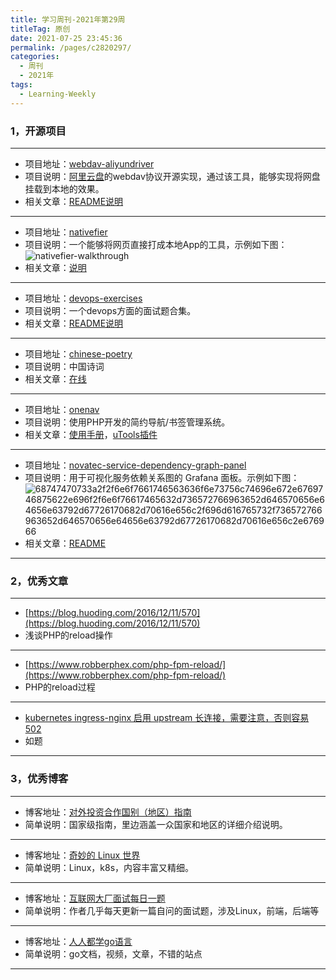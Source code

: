 ```yaml
---
title: 学习周刊-2021年第29周
titleTag: 原创
date: 2021-07-25 23:45:36
permalink: /pages/c2820297/
categories:
  - 周刊
  - 2021年
tags:
  - Learning-Weekly
---
```


### **1，开源项目**

------

- 项目地址：[webdav-aliyundriver](https://github.com/zxbu/webdav-aliyundriver)
- 项目说明：[阿里云盘](https://www.aliyundrive.com/)的webdav协议开源实现，通过该工具，能够实现将网盘挂载到本地的效果。
- 相关文章：[README说明](https://github.com/zxbu/webdav-aliyundriver/blob/main/README.md)

---

- 项目地址：[nativefier](https://github.com/nativefier/nativefier)
- 项目说明：一个能够将网页直接打成本地App的工具，示例如下图：
  ​	![nativefier-walkthrough](http://t.eryajf.net/imgs/2021/09/05fa092331b51fd2.gif)
- 相关文章：[说明](https://github.com/nativefier/nativefier/blob/master/CATALOG.md)

---

- 项目地址：[devops-exercises](https://github.com/bregman-arie/devops-exercises)
- 项目说明：一个devops方面的面试题合集。
- 相关文章：[README说明](https://github.com/bregman-arie/devops-exercises/blob/master/README-zh_CN.md#jenkins-beginner)

---

- 项目地址：[chinese-poetry](https://github.com/chinese-poetry)
- 项目说明：中国诗词
- 相关文章：[在线](https://poetry.totoro.site/)

---

- 项目地址：[onenav](https://github.com/helloxz/onenav)
- 项目说明：使用PHP开发的简约导航/书签管理系统。
- 相关文章：[使用手册](https://www.yuque.com/helloz/onenav)，[uTools插件](https://www.yuque.com/helloz/onenav/ygssde)

---

- 项目地址：[novatec-service-dependency-graph-panel](https://github.com/NovatecConsulting/novatec-service-dependency-graph-panel)
- 项目说明：用于可视化服务依赖关系图的 Grafana 面板。示例如下图：
  ![68747470733a2f2f6e6f7661746563636f6e73756c74696e672e6769746875622e696f2f6e6f76617465632d736572766963652d646570656e64656e63792d67726170682d70616e656c2f696d616765732f736572766963652d646570656e64656e63792d67726170682d70616e656c2e676966](http://t.eryajf.net/imgs/2021/09/7b33b8d990e5d2a4.gif)
- 相关文章：[README](https://github.com/NovatecConsulting/novatec-service-dependency-graph-panel/blob/master/README.md)

------

### **2，优秀文章**

------

- [https://blog.huoding.com/2016/12/11/570](https://blog.huoding.com/2016/12/11/570)
- 浅谈PHP的reload操作

----

 - [https://www.robberphex.com/php-fpm-reload/](https://www.robberphex.com/php-fpm-reload/)
 -  PHP的reload过程

----

 -  [kubernetes ingress-nginx 启用 upstream 长连接，需要注意，否则容易 502](https://www.lijiaocn.com/%E9%97%AE%E9%A2%98/2019/12/04/nginx-keep-alive-problem.html)
 - 如题

------

### **3，优秀博客**

------

- 博客地址：[对外投资合作国别（地区）指南](http://fec.mofcom.gov.cn/article/gbdqzn/indexphone.shtml#)
- 简单说明：国家级指南，里边涵盖一众国家和地区的详细介绍说明。

----

- 博客地址：[奇妙的 Linux 世界](https://www.hi-linux.com/)
- 简单说明：Linux，k8s，内容丰富又精细。

---

- 博客地址：[互联网大厂面试每日一题](https://q.shanyue.tech/)
- 简单说明：作者几乎每天更新一篇自问的面试题，涉及Linux，前端，后端等

---

- 博客地址：[人人都学go语言](http://golang.ren/)
- 简单说明：go文档，视频，文章，不错的站点

------